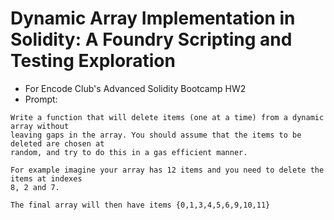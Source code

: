 # Dynamic Array Implementation in Solidity: A Foundry Scripting and Testing Exploration
* For Encode Club's Advanced Solidity Bootcamp HW2
* Prompt:
```
Write a function that will delete items (one at a time) from a dynamic array without
leaving gaps in the array. You should assume that the items to be deleted are chosen at
random, and try to do this in a gas efficient manner.

For example imagine your array has 12 items and you need to delete the items at indexes
8, 2 and 7.

The final array will then have items {0,1,3,4,5,6,9,10,11}
```
